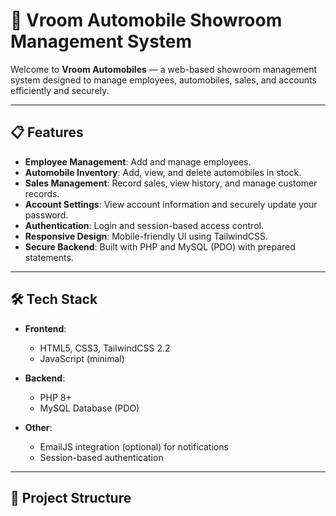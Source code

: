 # 🚗 Vroom Automobile Showroom Management System

Welcome to **Vroom Automobiles** — a web-based showroom management system designed to manage employees, automobiles, sales, and accounts efficiently and securely.

---

## 📋 Features

- **Employee Management**: Add and manage employees.
- **Automobile Inventory**: Add, view, and delete automobiles in stock.
- **Sales Management**: Record sales, view history, and manage customer records.
- **Account Settings**: View account information and securely update your password.
- **Authentication**: Login and session-based access control.
- **Responsive Design**: Mobile-friendly UI using TailwindCSS.
- **Secure Backend**: Built with PHP and MySQL (PDO) with prepared statements.

---

## 🛠 Tech Stack

- **Frontend**:  
  - HTML5, CSS3, TailwindCSS 2.2
  - JavaScript (minimal)

- **Backend**:  
  - PHP 8+
  - MySQL Database (PDO)

- **Other**:
  - EmailJS integration (optional) for notifications
  - Session-based authentication

---

## 📂 Project Structure

